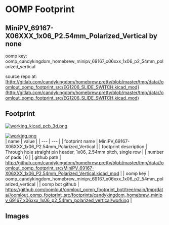 # OOMP Footprint  
## MiniPV_69167-X06XXX_1x06_P2.54mm_Polarized_Vertical  by none  
  
oomp key: oomp_candykingdom_homebrew_minipv_69167_x06xxx_1x06_p2_54mm_polarized_vertical  
  
source repo at: [http://gitlab.com/candykingdom/homebrew.pretty/blob/master/tmp/data//oomlout_oomp_footprint_src/‎EG1206‎_SLIDE_SWITCH.kicad_mod](http://gitlab.com/candykingdom/homebrew.pretty/blob/master/tmp/data//oomlout_oomp_footprint_src/‎EG1206‎_SLIDE_SWITCH.kicad_mod)  
## Footprint  
  
[![working_kicad_pcb_3d.png](working_kicad_pcb_3d_600.png)](working_kicad_pcb_3d.png)  
  
[![working.png](working_600.png)](working.png)  
| name | value | 
| --- | --- | 
| footprint name | MiniPV_69167-X06XXX_1x06_P2.54mm_Polarized_Vertical | 
| footprint description | Through hole straight pin header, 1x06, 2.54mm pitch, single row | 
| number of pads | 6 | 
| github path | http://github.com/candykingdom/homebrew.pretty/blob/master/tmp/data//oomlout_oomp_footprint_src/MiniPV_69167-X06XXX_1x06_P2.54mm_Polarized_Vertical.kicad_mod | 
| oomp key | oomp_candykingdom_homebrew_minipv_69167_x06xxx_1x06_p2_54mm_polarized_vertical | 
| oomp bot github | https://github.com/oomlout/oomlout_oomp_footprint_bot/tree/main/tmp/data//oomlout_oomp_footprint_src/footprints/candykingdom_homebrew_minipv_69167_x06xxx_1x06_p2_54mm_polarized_vertical/working | 
## Images  
